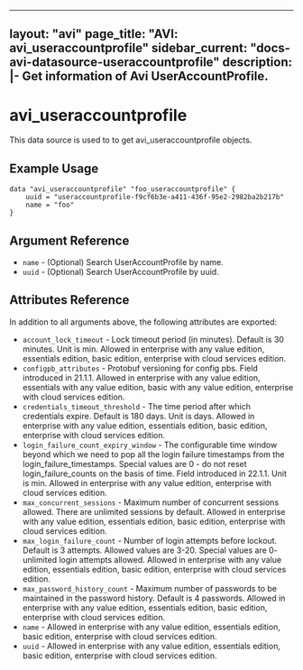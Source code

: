 <!--
    Copyright 2021 VMware, Inc.
    SPDX-License-Identifier: Mozilla Public License 2.0
-->
---
layout: "avi"
page_title: "AVI: avi_useraccountprofile"
sidebar_current: "docs-avi-datasource-useraccountprofile"
description: |-
  Get information of Avi UserAccountProfile.
---

# avi_useraccountprofile

This data source is used to to get avi_useraccountprofile objects.

## Example Usage

```hcl
data "avi_useraccountprofile" "foo_useraccountprofile" {
    uuid = "useraccountprofile-f9cf6b3e-a411-436f-95e2-2982ba2b217b"
    name = "foo"
}
```

## Argument Reference

* `name` - (Optional) Search UserAccountProfile by name.
* `uuid` - (Optional) Search UserAccountProfile by uuid.

## Attributes Reference

In addition to all arguments above, the following attributes are exported:

* `account_lock_timeout` - Lock timeout period (in minutes). Default is 30 minutes. Unit is min. Allowed in enterprise with any value edition, essentials edition, basic edition, enterprise with cloud services edition.
* `configpb_attributes` - Protobuf versioning for config pbs. Field introduced in 21.1.1. Allowed in enterprise with any value edition, essentials with any value edition, basic with any value edition, enterprise with cloud services edition.
* `credentials_timeout_threshold` - The time period after which credentials expire. Default is 180 days. Unit is days. Allowed in enterprise with any value edition, essentials edition, basic edition, enterprise with cloud services edition.
* `login_failure_count_expiry_window` - The configurable time window beyond which we need to pop all the login failure timestamps from the login_failure_timestamps. Special values are 0 - do not reset login_failure_counts on the basis of time. Field introduced in 22.1.1. Unit is min. Allowed in enterprise with any value edition, enterprise with cloud services edition.
* `max_concurrent_sessions` - Maximum number of concurrent sessions allowed. There are unlimited sessions by default. Allowed in enterprise with any value edition, essentials edition, basic edition, enterprise with cloud services edition.
* `max_login_failure_count` - Number of login attempts before lockout. Default is 3 attempts. Allowed values are 3-20. Special values are 0- unlimited login attempts allowed. Allowed in enterprise with any value edition, essentials edition, basic edition, enterprise with cloud services edition.
* `max_password_history_count` - Maximum number of passwords to be maintained in the password history. Default is 4 passwords. Allowed in enterprise with any value edition, essentials edition, basic edition, enterprise with cloud services edition.
* `name` - Allowed in enterprise with any value edition, essentials edition, basic edition, enterprise with cloud services edition.
* `uuid` - Allowed in enterprise with any value edition, essentials edition, basic edition, enterprise with cloud services edition.

